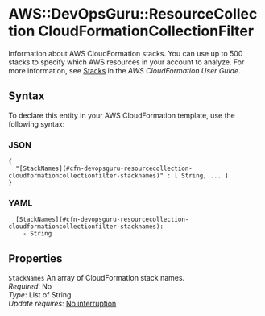 # AWS::DevOpsGuru::ResourceCollection CloudFormationCollectionFilter<a name="aws-properties-devopsguru-resourcecollection-cloudformationcollectionfilter"></a>

 Information about AWS CloudFormation stacks\. You can use up to 500 stacks to specify which AWS resources in your account to analyze\. For more information, see [Stacks](https://docs.aws.amazon.com/AWSCloudFormation/latest/UserGuide/stacks.html) in the *AWS CloudFormation User Guide*\. 

## Syntax<a name="aws-properties-devopsguru-resourcecollection-cloudformationcollectionfilter-syntax"></a>

To declare this entity in your AWS CloudFormation template, use the following syntax:

### JSON<a name="aws-properties-devopsguru-resourcecollection-cloudformationcollectionfilter-syntax.json"></a>

```
{
  "[StackNames](#cfn-devopsguru-resourcecollection-cloudformationcollectionfilter-stacknames)" : [ String, ... ]
}
```

### YAML<a name="aws-properties-devopsguru-resourcecollection-cloudformationcollectionfilter-syntax.yaml"></a>

```
  [StackNames](#cfn-devopsguru-resourcecollection-cloudformationcollectionfilter-stacknames): 
    - String
```

## Properties<a name="aws-properties-devopsguru-resourcecollection-cloudformationcollectionfilter-properties"></a>

`StackNames`  <a name="cfn-devopsguru-resourcecollection-cloudformationcollectionfilter-stacknames"></a>
 An array of CloudFormation stack names\.   
*Required*: No  
*Type*: List of String  
*Update requires*: [No interruption](https://docs.aws.amazon.com/AWSCloudFormation/latest/UserGuide/using-cfn-updating-stacks-update-behaviors.html#update-no-interrupt)